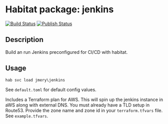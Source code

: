 # Habitat package: jenkins

[![Build Status](https://jmery-chef.visualstudio.com/Jenkins-Habitat/_apis/build/status/Jenkins-Habitat-CI?branchName=master)](https://jmery-chef.visualstudio.com/Jenkins-Habitat/_build/latest?definitionId=4?branchName=master)  [![Publish Status](https://jmery-chef.vsrm.visualstudio.com/_apis/public/Release/badge/e982e6c9-4110-4c47-b353-b04a162e73e0/1/1)](https://jmery-chef.visualstudio.com/Jenkins-Habitat/_release?view=mine&definitionId=1)

## Description

Build an run Jenkins preconfigured for CI/CD with habitat.

## Usage

`hab svc load jmery\jenkins`

See `default.toml` for default config values.

Includes a Terraform plan for AWS.  This will spin up the jenkins instance in aWS along with external DNS.   You must already have a TLD setup in Route53. Provide the zone name and zone id in your `terraform.tfvars` file.  See `example.tfvars`.
